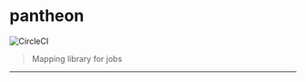 # pantheon

![CircleCI](https://img.shields.io/circleci/build/github/chronark/pantheon/master?style=flat-square&token=08ce593d38f2c3923b9e0b83ab3830c8b20d315b)

> Mapping library for jobs

---

